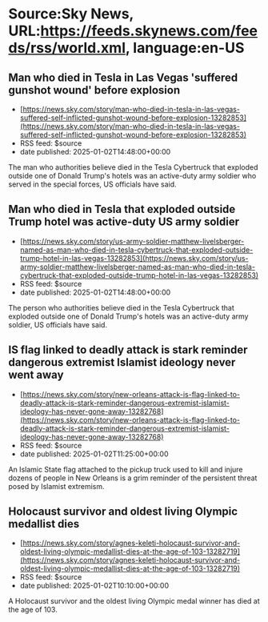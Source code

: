 # Source:Sky News, URL:https://feeds.skynews.com/feeds/rss/world.xml, language:en-US

## Man who died in Tesla in Las Vegas 'suffered gunshot wound' before explosion
 - [https://news.sky.com/story/man-who-died-in-tesla-in-las-vegas-suffered-self-inflicted-gunshot-wound-before-explosion-13282853](https://news.sky.com/story/man-who-died-in-tesla-in-las-vegas-suffered-self-inflicted-gunshot-wound-before-explosion-13282853)
 - RSS feed: $source
 - date published: 2025-01-02T14:48:00+00:00

The man who authorities believe died in the Tesla Cybertruck that exploded outside one of Donald Trump's hotels was an active-duty army soldier who served in the special forces, US officials have said.

## Man who died in Tesla that exploded outside Trump hotel was active-duty US army soldier
 - [https://news.sky.com/story/us-army-soldier-matthew-livelsberger-named-as-man-who-died-in-tesla-cybertruck-that-exploded-outside-trump-hotel-in-las-vegas-13282853](https://news.sky.com/story/us-army-soldier-matthew-livelsberger-named-as-man-who-died-in-tesla-cybertruck-that-exploded-outside-trump-hotel-in-las-vegas-13282853)
 - RSS feed: $source
 - date published: 2025-01-02T14:48:00+00:00

The person who authorities believe died in the Tesla Cybertruck that exploded outside one of Donald Trump's hotels was an active-duty army soldier, US officials have said.

## IS flag linked to deadly attack is stark reminder dangerous extremist Islamist ideology never went away
 - [https://news.sky.com/story/new-orleans-attack-is-flag-linked-to-deadly-attack-is-stark-reminder-dangerous-extremist-islamist-ideology-has-never-gone-away-13282768](https://news.sky.com/story/new-orleans-attack-is-flag-linked-to-deadly-attack-is-stark-reminder-dangerous-extremist-islamist-ideology-has-never-gone-away-13282768)
 - RSS feed: $source
 - date published: 2025-01-02T11:25:00+00:00

An Islamic State flag attached to the pickup truck used to kill and injure dozens of people in New Orleans is a grim reminder of the persistent threat posed by Islamist extremism.

## Holocaust survivor and oldest living Olympic medallist dies
 - [https://news.sky.com/story/agnes-keleti-holocaust-survivor-and-oldest-living-olympic-medallist-dies-at-the-age-of-103-13282719](https://news.sky.com/story/agnes-keleti-holocaust-survivor-and-oldest-living-olympic-medallist-dies-at-the-age-of-103-13282719)
 - RSS feed: $source
 - date published: 2025-01-02T10:10:00+00:00

A Holocaust survivor and the oldest living Olympic medal winner has died at the age of 103.

